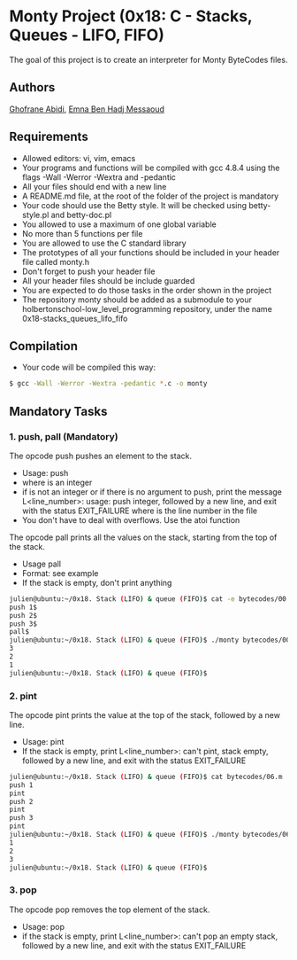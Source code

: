 # Monty Project (0x18: C - Stacks, Queues - LIFO, FIFO)
The goal of this project is to create an interpreter for Monty ByteCodes files.

## Authors
[Ghofrane Abidi](https://twitter.com/AbidiGhofrane1), [Emna Ben Hadj Messaoud](https://twitter.com/emna_hadj)

## Requirements
* Allowed editors: vi, vim, emacs
* Your programs and functions will be compiled with gcc 4.8.4 using the flags -Wall -Werror -Wextra and -pedantic
* All your files should end with a new line
* A README.md file, at the root of the folder of the project is mandatory
* Your code should use the Betty style. It will be checked using betty-style.pl and betty-doc.pl
* You allowed to use a maximum of one global variable
* No more than 5 functions per file
* You are allowed to use the C standard library
* The prototypes of all your functions should be included in your header file called monty.h
* Don't forget to push your header file
* All your header files should be include guarded
* You are expected to do those tasks in the order shown in the project
* The repository monty should be added as a submodule to your holbertonschool-low_level_programming repository,
 under the name 0x18-stacks_queues_lifo_fifo 

## Compilation
* Your code will be compiled this way:
```bash
$ gcc -Wall -Werror -Wextra -pedantic *.c -o monty
``` 

## Mandatory Tasks
### 1. push, pall (Mandatory) 

The opcode push pushes an element to the stack.

* Usage: push <int>
* where <int> is an integer
* if <int> is not an integer or if there is no argument to push, print the message L<line_number>: usage: push integer, followed by a new line, 
 and exit with the status EXIT_FAILURE
where is the line number in the file
* You don't have to deal with overflows. Use the atoi function

The opcode pall prints all the values on the stack, starting from the top of the stack.

* Usage pall
* Format: see example
* If the stack is empty, don't print anything
```bash
julien@ubuntu:~/0x18. Stack (LIFO) & queue (FIFO)$ cat -e bytecodes/00.m
push 1$
push 2$
push 3$
pall$
julien@ubuntu:~/0x18. Stack (LIFO) & queue (FIFO)$ ./monty bytecodes/00.m
3
2
1
julien@ubuntu:~/0x18. Stack (LIFO) & queue (FIFO)$
```
### 2. pint

The opcode pint prints the value at the top of the stack, followed by a new line.

* Usage: pint
* If the stack is empty, print L<line_number>: can't pint, stack empty, followed by a new line, and exit with the status EXIT_FAILURE
```bash
julien@ubuntu:~/0x18. Stack (LIFO) & queue (FIFO)$ cat bytecodes/06.m 
push 1
pint
push 2
pint
push 3
pint
julien@ubuntu:~/0x18. Stack (LIFO) & queue (FIFO)$ ./monty bytecodes/06.m 
1
2
3
julien@ubuntu:~/0x18. Stack (LIFO) & queue (FIFO)$ 
```
### 3. pop
The opcode pop removes the top element of the stack.

* Usage: pop
* if the stack is empty, print L<line_number>: can't pop an empty stack, followed by a new line, and exit with the status EXIT_FAILURE

